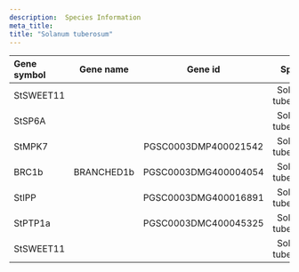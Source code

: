 ```yaml
---
description:  Species Information
meta_title:
title: "Solanum tuberosum"
---
```

|Gene symbol |  Gene name | Gene id | Specie |
|:-------|:------:|:----:|:----:|
| StSWEET11 |  |  | Solanum tuberosum |
| StSP6A |  |  | Solanum tuberosum |
| StMPK7 |  | PGSC0003DMP400021542 | Solanum tuberosum |
| BRC1b | BRANCHED1b  | PGSC0003DMG400004054 | Solanum tuberosum |
| StIPP |  | PGSC0003DMG400016891 | Solanum tuberosum |
| StPTP1a |  | PGSC0003DMC400045325 | Solanum tuberosum |
| StSWEET11 |  |  | Solanum tuberosum |

